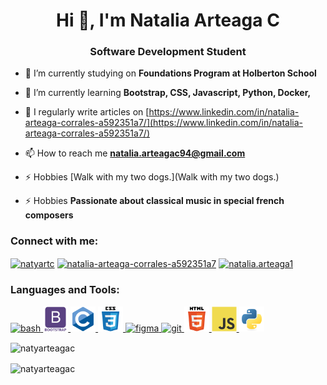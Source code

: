 <h1 align="center">Hi 👋, I'm Natalia Arteaga C</h1>
<h3 align="center">Software Development Student</h3>

- 📖 I’m currently studying on **Foundations Program at Holberton School**

- 🌱 I’m currently learning **Bootstrap, CSS, Javascript, Python, Docker,**

- 📝 I regularly write articles on [https://www.linkedin.com/in/natalia-arteaga-corrales-a592351a7/](https://www.linkedin.com/in/natalia-arteaga-corrales-a592351a7/)

- 📫 How to reach me **natalia.arteagac94@gmail.com**

- ⚡ Hobbies [Walk with my two dogs.](Walk with my two dogs.)

- ⚡ Hobbies **Passionate about classical music in special french composers**

<h3 align="left">Connect with me:</h3>
<p align="left">
<a href="https://twitter.com/natyartc" target="blank"><img align="center" src="https://raw.githubusercontent.com/rahuldkjain/github-profile-readme-generator/master/src/images/icons/Social/twitter.svg" alt="natyartc" height="30" width="40" /></a>
<a href="https://linkedin.com/in/natalia-arteaga-corrales-a592351a7" target="blank"><img align="center" src="https://raw.githubusercontent.com/rahuldkjain/github-profile-readme-generator/master/src/images/icons/Social/linked-in-alt.svg" alt="natalia-arteaga-corrales-a592351a7" height="30" width="40" /></a>
<a href="https://fb.com/natalia.arteaga1" target="blank"><img align="center" src="https://raw.githubusercontent.com/rahuldkjain/github-profile-readme-generator/master/src/images/icons/Social/facebook.svg" alt="natalia.arteaga1" height="30" width="40" /></a>
</p>

<h3 align="left">Languages and Tools:</h3>
<p align="left"> <a href="https://www.gnu.org/software/bash/" target="_blank"> <img src="https://www.vectorlogo.zone/logos/gnu_bash/gnu_bash-icon.svg" alt="bash" width="40" height="40"/> </a> <a href="https://getbootstrap.com" target="_blank"> <img src="https://raw.githubusercontent.com/devicons/devicon/master/icons/bootstrap/bootstrap-plain-wordmark.svg" alt="bootstrap" width="40" height="40"/> </a> <a href="https://www.cprogramming.com/" target="_blank"> <img src="https://raw.githubusercontent.com/devicons/devicon/master/icons/c/c-original.svg" alt="c" width="40" height="40"/> </a> <a href="https://www.w3schools.com/css/" target="_blank"> <img src="https://raw.githubusercontent.com/devicons/devicon/master/icons/css3/css3-original-wordmark.svg" alt="css3" width="40" height="40"/> </a> <a href="https://www.figma.com/" target="_blank"> <img src="https://www.vectorlogo.zone/logos/figma/figma-icon.svg" alt="figma" width="40" height="40"/> </a> <a href="https://git-scm.com/" target="_blank"> <img src="https://www.vectorlogo.zone/logos/git-scm/git-scm-icon.svg" alt="git" width="40" height="40"/> </a> <a href="https://www.w3.org/html/" target="_blank"> <img src="https://raw.githubusercontent.com/devicons/devicon/master/icons/html5/html5-original-wordmark.svg" alt="html5" width="40" height="40"/> </a> <a href="https://developer.mozilla.org/en-US/docs/Web/JavaScript" target="_blank"> <img src="https://raw.githubusercontent.com/devicons/devicon/master/icons/javascript/javascript-original.svg" alt="javascript" width="40" height="40"/> </a> <a href="https://www.python.org" target="_blank"> <img src="https://raw.githubusercontent.com/devicons/devicon/master/icons/python/python-original.svg" alt="python" width="40" height="40"/> </a> </p>

<p><img align="center" src="https://github-readme-stats.vercel.app/api/top-langs?username=natyarteagac&show_icons=true&locale=en&layout=compact" alt="natyarteagac" /></p>

<p><img align="center" src="https://github-readme-streak-stats.herokuapp.com/?user=natyarteagac&" alt="natyarteagac" /></p>
